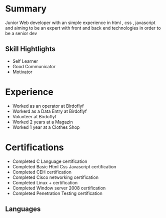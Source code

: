 # Summary
Junior Web developer with an simple experience in html , css , javascript and aiming to be an expert with front and back end technologies in order to be a senior dev

##  Skill Hightlights
- Self Learner
- Good Communicator
- Motivator

# Experience 
- Worked as an operator at Birdoflyf
- Workerd as a Data Entry at Birdoflyf
- Volunteer at Birdoflyf
- Worked 2 years at a Magazin
- Worked 1 year at a Clothes Shop

# Certifications

- Completed C Language certification
- Completed Basic Html Css Javascript certification
- Completed CEH certification
- Completed Cisco networking certification
- Completed Linux + certification
- Completed Window server 2008 certification
- Completed Penetration Testing certification

## Languages
